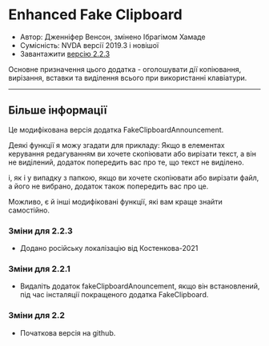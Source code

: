 # Enhanced Fake Clipboard #

*	Автор: Дженніфер Венсон, змінено Ібрагімом Хамаде
*	Сумісність: NVDA версії 2019.3 і новішої
*	Завантажити [версію 2.2.3][1]

Основне призначення цього додатка - оголошувати дії копіювання, вирізання, вставки та виділення всього при використанні клавіатури.

***

## Більше інформації

Це модифікована версія додатка FakeClipboardAnnouncement.

Деякі функції я можу згадати для прикладу: Якщо в елементах керування редагуванням ви хочете скопіювати або вирізати текст, а він не виділений, додаток попередить вас про те, що текст не виділено.

і, як і у випадку з папкою, якщо ви хочете скопіювати або вирізати файл, а його не вибрано, додаток також попередить вас про це. 

Можливо, є й інші модифіковані функції, які вам краще знайти самостійно.

### Зміни для 2.2.3 ###

* Додано російську локалізацію від Костенкова-2021

### Зміни для 2.2.1 ###

* Видаліть додаток fakeClipboardAnouncement, якщо він встановлений, під час інсталяції покращеного додатка FakeClipboard.

### Зміни для 2.2 ###

* Початкова версія на github.

[1]: https://github.com/ibrahim-s/enhancedFakeClipboard/releases/download/2.2.3/enhancedFakeClipboard-2.2.3.nvda-addon
